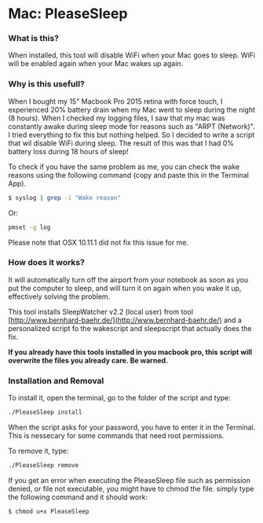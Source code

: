 # Mac: PleaseSleep

### What is this?

When installed, this tool will disable WiFi when your Mac goes to sleep. WiFi will
be enabled again when your Mac wakes up again.

### Why is this usefull?

When I bought my 15" Macbook Pro 2015 retina with force touch, I experienced
20% battery drain when my Mac went to sleep during the night (8 hours).
When I checked my logging files, I saw that my mac was constantly awake during
sleep mode for reasons such as "ARPT (Network)". I tried everything to fix this
but nothing helped. So I decided to write a script that wil disable WiFi during
sleep. The result of this was that I had 0% battery loss during 18 hours of sleep!

To check if you have the same problem as me, you can check the wake reasons using
the following command (copy and paste this in the Terminal App).
```bash
$ syslog | grep -i "Wake reason"
```
Or:
```bash
pmset -g log
```
Please note that OSX 10.11.1 did not fix this issue for me.

### How does it works?

It will automatically turn off the airport from your notebook as soon as you
put the computer to sleep, and will turn it on again when you wake it up,
effectively solving the problem.

This tool installs SleepWatcher v2.2 (local user) from tool
[http://www.bernhard-baehr.de/](http://www.bernhard-baehr.de/)
and a personalized script fo the wakescript and sleepscript that actually does
the fix.

**If you already have this tools installed in you macbook pro, this script
will overwrite the files you already care. Be warned.** 

### Installation and Removal

To install it, open the terminal, go to the folder of the script and type:
```bash
./PleaseSleep install
```
When the script asks for your password, you have to enter it in the Terminal.
This is nessecary for some commands that need root permissions.

To remove it, type:
```bash
./PleaseSleep remove
```

If you get an error when executing the PleaseSleep file such as permission denied, or file not executable, you might have to chmod the file. simply type the following command and it should work:
```bash
$ chmod u+x PleaseSleep
```
